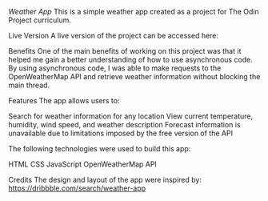 *Weather App*
This is a simple weather app created as a project for The Odin Project curriculum.

Live Version
A live version of the project can be accessed here: 

Benefits
One of the main benefits of working on this project was that it helped me gain a better understanding of how to use asynchronous code. 
By using asynchronous code, I was able to make requests to the OpenWeatherMap API and retrieve weather information without blocking the main thread.

Features
The app allows users to:

Search for weather information for any location
View current temperature, humidity, wind speed, and weather description
Forecast information is unavailable due to limitations imposed by the free version of the API

The following technologies were used to build this app:

HTML
CSS
JavaScript
OpenWeatherMap API

Credits
The design and layout of the app were inspired by: https://dribbble.com/search/weather-app  
